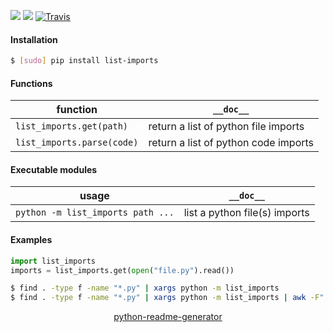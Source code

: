 <!--
https://pypi.org/project/readme-generator/
https://pypi.org/project/python-readme-generator/
-->

[![](https://img.shields.io/pypi/pyversions/list-imports.svg?longCache=True)](https://pypi.org/project/list-imports/)
[![](https://img.shields.io/pypi/v/list-imports.svg?maxAge=3600)](https://pypi.org/project/list-imports/)
[![Travis](https://api.travis-ci.org/looking-for-a-job/list-imports.py.svg?branch=master)](https://travis-ci.org/looking-for-a-job/list-imports.py/)

#### Installation
```bash
$ [sudo] pip install list-imports
```

#### Functions
function|`__doc__`
-|-
`list_imports.get(path)` |return a list of python file imports
`list_imports.parse(code)` |return a list of python code imports

#### Executable modules
usage|`__doc__`
-|-
`python -m list_imports path ...` |list a python file(s) imports

#### Examples
```python
import list_imports
imports = list_imports.get(open("file.py").read())
```

```bash
$ find . -type f -name "*.py" | xargs python -m list_imports
$ find . -type f -name "*.py" | xargs python -m list_imports | awk -F"." '{print $1}'
```

<p align="center">
    <a href="https://pypi.org/project/python-readme-generator/">python-readme-generator</a>
</p>